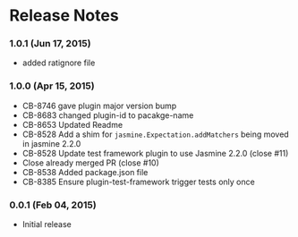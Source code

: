 <!--
#
# Licensed to the Apache Software Foundation (ASF) under one
# or more contributor license agreements.  See the NOTICE file
# distributed with this work for additional information
# regarding copyright ownership.  The ASF licenses this file
# to you under the Apache License, Version 2.0 (the
# "License"); you may not use this file except in compliance
# with the License.  You may obtain a copy of the License at
# 
# http://www.apache.org/licenses/LICENSE-2.0
# 
# Unless required by applicable law or agreed to in writing,
# software distributed under the License is distributed on an
# "AS IS" BASIS, WITHOUT WARRANTIES OR CONDITIONS OF ANY
#  KIND, either express or implied.  See the License for the
# specific language governing permissions and limitations
# under the License.
#
-->
# Release Notes

### 1.0.1 (Jun 17, 2015)
* added ratignore file

### 1.0.0 (Apr 15, 2015)
* CB-8746 gave plugin major version bump
* CB-8683 changed plugin-id to pacakge-name
* CB-8653 Updated Readme
* CB-8528 Add a shim for `jasmine.Expectation.addMatchers` being moved in jasmine 2.2.0
* CB-8528 Update test framework plugin to use Jasmine 2.2.0 (close #11)
* Close already merged PR (close #10)
* CB-8538 Added package.json file
* CB-8385 Ensure plugin-test-framework trigger tests only once

### 0.0.1 (Feb 04, 2015)
* Initial release
